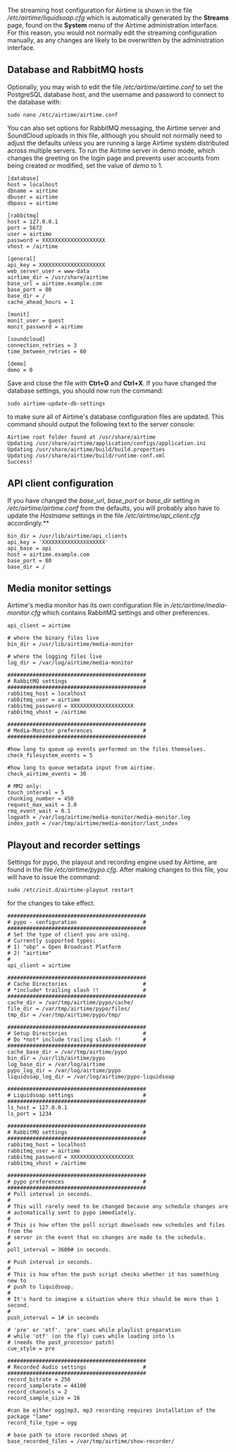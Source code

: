 The streaming host configuration for Airtime is shown in the file */etc/airtime/liquidsoap.cfg* which is automatically generated by the **Streams** page, found on the **System** menu of the Airtime administration interface. For this reason, you would not normally edit the streaming configuration manually, as any changes are likely to be overwritten by the administration interface.

Database and RabbitMQ hosts
---------------------------

Optionally, you may wish to edit the file */etc/airtime/airtime.conf* to set the PostgreSQL database host, and the username and password to connect to the database with:

    sudo nano /etc/airtime/airtime.conf

You can also set options for RabbitMQ messaging, the Airtime server and SoundCloud uploads in this file, although you should not normally need to adjust the defaults unless you are running a large Airtime system distributed across multiple servers. To run the Airtime server in demo mode, which changes the greeting on the login page and prevents user accounts from being created or modified, set the value of *demo* to 1.

    [database]
    host = localhost
    dbname = airtime
    dbuser = airtime
    dbpass = airtime

    [rabbitmq]
    host = 127.0.0.1
    port = 5672
    user = airtime
    password = XXXXXXXXXXXXXXXXXXXX
    vhost = /airtime

    [general]
    api_key = XXXXXXXXXXXXXXXXXXXXX
    web_server_user = www-data
    airtime_dir = /usr/share/airtime
    base_url = airtime.example.com
    base_port = 80
    base_dir = /
    cache_ahead_hours = 1

    [monit]
    monit_user = guest
    monit_password = airtime

    [soundcloud]
    connection_retries = 3
    time_between_retries = 60

    [demo]
    demo = 0

Save and close the file with **Ctrl+O** and **Ctrl+X**. If you have changed the database settings, you should now run the command:

    sudo airtime-update-db-settings

to make sure all of Airtime's database configuration files are updated. This command should output the following text to the server console:

    Airtime root folder found at /usr/share/airtime
    Updating /usr/share/airtime/application/configs/application.ini
    Updating /usr/share/airtime/build/build.properties
    Updating /usr/share/airtime/build/runtime-conf.xml
    Success!

API client configuration
------------------------

If you have changed the *base\_url*, *base\_port* or *base\_dir* setting in */etc/airtime/airtime.conf* from the defaults, you will probably also have to update the *Hostname* settings in the file */etc/airtime/api\_client.cfg* accordingly.**

    bin_dir = /usr/lib/airtime/api_clients
    api_key = 'XXXXXXXXXXXXXXXXXXXX'
    api_base = api
    host = airtime.example.com
    base_port = 80
    base_dir = /

Media monitor settings
----------------------

Airtime's media monitor has its own configuration file in */etc/airtime/media-monitor.cfg* which contains RabbitMQ settings and other preferences.

    api_client = airtime

    # where the binary files live
    bin_dir = /usr/lib/airtime/media-monitor

    # where the logging files live
    log_dir = /var/log/airtime/media-monitor

    ############################################
    # RabbitMQ settings                        #
    ############################################
    rabbitmq_host = localhost
    rabbitmq_user = airtime
    rabbitmq_password = XXXXXXXXXXXXXXXXXXXX
    rabbitmq_vhost = /airtime

    ############################################
    # Media-Monitor preferences                #
    ############################################

    #how long to queue up events performed on the files themselves.
    check_filesystem_events = 5

    #how long to queue metadata input from airtime.
    check_airtime_events = 30

    # MM2 only:
    touch_interval = 5
    chunking_number = 450
    request_max_wait = 3.0
    rmq_event_wait = 0.1
    logpath = /var/log/airtime/media-monitor/media-monitor.log
    index_path = /var/tmp/airtime/media-monitor/last_index

Playout and recorder settings
-----------------------------

Settings for pypo, the playout and recording engine used by Airtime, are found in the file */etc/airtime/pypo.cfg*. After making changes to this file, you will have to issue the command:

    sudo /etc/init.d/airtime-playout restart

for the changes to take effect.

    ############################################
    # pypo - configuration                     #
    ############################################
    # Set the type of client you are using.
    # Currently supported types:
    # 1) "obp" = Open Broadcast Platform
    # 2) "airtime"
    #
    api_client = airtime

    ############################################
    # Cache Directories                        #
    # *include* trailing slash !!              #
    ############################################
    cache_dir = /var/tmp/airtime/pypo/cache/
    file_dir = /var/tmp/airtime/pypo/files/
    tmp_dir = /var/tmp/airtime/pypo/tmp/

    ############################################
    # Setup Directories                        #
    # Do *not* include trailing slash !!       #
    ############################################
    cache_base_dir = /var/tmp/airtime/pypo
    bin_dir = /usr/lib/airtime/pypo
    log_base_dir = /var/log/airtime
    pypo_log_dir = /var/log/airtime/pypo
    liquidsoap_log_dir = /var/log/airtime/pypo-liquidsoap

    ############################################
    # Liquidsoap settings                      #
    ############################################ 
    ls_host = 127.0.0.1
    ls_port = 1234

    ############################################
    # RabbitMQ settings                        #
    ############################################
    rabbitmq_host = localhost
    rabbitmq_user = airtime
    rabbitmq_password = XXXXXXXXXXXXXXXXXXXX
    rabbitmq_vhost = /airtime

    ############################################
    # pypo preferences                         #
    ############################################
    # Poll interval in seconds.
    #
    # This will rarely need to be changed because any schedule changes are
    # automatically sent to pypo immediately.
    #
    # This is how often the poll script downloads new schedules and files from the
    # server in the event that no changes are made to the schedule.
    #
    poll_interval = 3600# in seconds.

    # Push interval in seconds.
    #
    # This is how often the push script checks whether it has something new to
    # push to liquidsoap.
    #
    # It's hard to imagine a situation where this should be more than 1 second.
    #
    push_interval = 1# in seconds

    # 'pre' or 'otf'. 'pre' cues while playlist preparation 
    # while 'otf' (on the fly) cues while loading into ls
    # (needs the post_processor patch)
    cue_style = pre

    ############################################
    # Recorded Audio settings                  #
    ############################################
    record_bitrate = 256
    record_samplerate = 44100
    record_channels = 2
    record_sample_size = 16

    #can be either ogg|mp3, mp3 recording requires installation of the package "lame"
    record_file_type = ogg

    # base path to store recorded shows at 
    base_recorded_files = /var/tmp/airtime/show-recorder/
